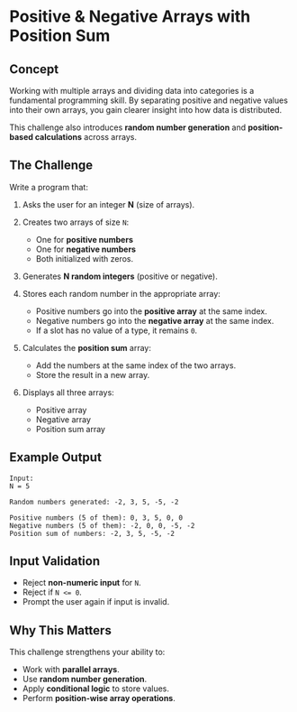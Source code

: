 ﻿# Positive & Negative Arrays with Position Sum

## Concept

Working with multiple arrays and dividing data into categories is a fundamental programming skill. By separating positive and negative values into their own arrays, you gain clearer insight into how data is distributed.

This challenge also introduces **random number generation** and **position-based calculations** across arrays.

## The Challenge

Write a program that:

1. Asks the user for an integer **N** (size of arrays).
2. Creates two arrays of size `N`:

   * One for **positive numbers**
   * One for **negative numbers**
   * Both initialized with zeros.
3. Generates **N random integers** (positive or negative).
4. Stores each random number in the appropriate array:

   * Positive numbers go into the **positive array** at the same index.
   * Negative numbers go into the **negative array** at the same index.
   * If a slot has no value of a type, it remains `0`.
5. Calculates the **position sum** array:

   * Add the numbers at the same index of the two arrays.
   * Store the result in a new array.
6. Displays all three arrays:

   * Positive array
   * Negative array
   * Position sum array

## Example Output

```
Input:
N = 5

Random numbers generated: -2, 3, 5, -5, -2

Positive numbers (5 of them): 0, 3, 5, 0, 0
Negative numbers (5 of them): -2, 0, 0, -5, -2
Position sum of numbers: -2, 3, 5, -5, -2
```

## Input Validation

* Reject **non-numeric input** for `N`.
* Reject if `N <= 0`.
* Prompt the user again if input is invalid.

## Why This Matters

This challenge strengthens your ability to:

* Work with **parallel arrays**.
* Use **random number generation**.
* Apply **conditional logic** to store values.
* Perform **position-wise array operations**.
